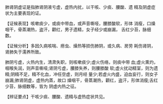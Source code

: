 肺肾阴虚证是指肺肾阴液亏虚，虚热内扰，以干咳、少痰、腰酸、遗
精及阴虚症状为主要表现的证。

  【证候表现】咳嗽痰少，或痰中带血，或声音嘶哑，腰膝酸软，形体
消瘦，口燥咽干，骨蒸潮热，盗汗，颧红，男子遗精，女子经少或崩漏，
舌红少苔，脉细数。

【证候分析】多因久病咳喘、痨虫、燥热等损伤肺阴，或久病、房劳
耗伤肾阴，肾肺失于濡养所致。

肺阴亏虚，火热内生，清肃失职，则咳嗽痰少;虚火伤络，则痰中带
血;虚火熏灼，咽喉失润，则声音嘶哑;肾阴亏虚，腰膝失养，则腰膝酸
软;虚火扰动精室，则为遗精;阴精不足，精不化血，冲任空虚，则月经
量少;若虚火内盛，迫血妄行，则女子崩漏;肺肾阴虚，虚热内蒸，故口
燥咽干，骨蒸潮热，颧红，盗汗，形体消瘦;舌红少苔，脉细数等，皆为
阴虚内热之征。

  【辨证要点】干咳少痰、腰酸、遗精与虚热症状共见。
